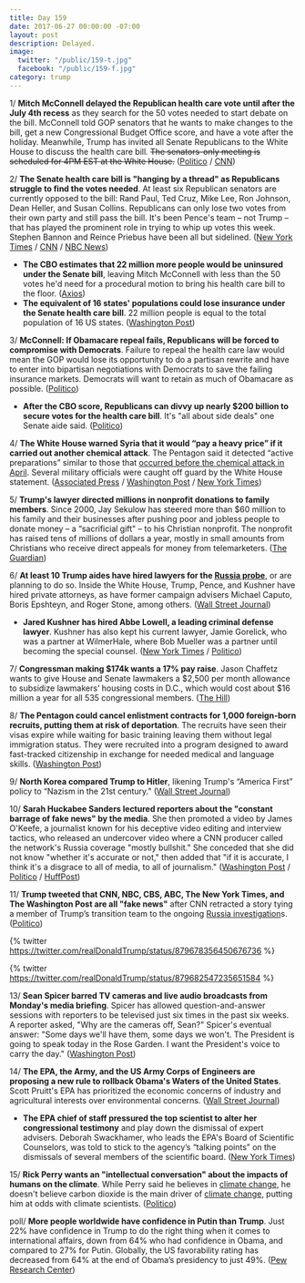 ```yaml
---
title: Day 159
date: 2017-06-27 00:00:00 -07:00
layout: post
description: Delayed.
image:
  twitter: "/public/159-t.jpg"
  facebook: "/public/159-f.jpg"
category: trump
---
```


1/ **Mitch McConnell delayed the Republican health care vote until after the July 4th recess** as they search for the 50 votes needed to start debate on the bill. McConnell told GOP senators that he wants to make changes to the bill, get a new Congressional Budget Office score, and have a vote after the holiday. Meanwhile, Trump has invited all Senate Republicans to the White House to discuss the health care bill. <s>The senators-only meeting is scheduled for 4PM EST at the White House.</s> ([Politico](http://www.politico.com/story/2017/06/27/republicans-key-repeal-vote-delay-240010) / [CNN](http://www.cnn.com/2017/06/27/politics/republican-health-care-bill-vote-delayed/index.html))

2/ **The Senate health care bill is "hanging by a thread" as Republicans struggle to find the votes needed**. At least six Republican senators are currently opposed to the bill: Rand Paul, Ted Cruz, Mike Lee, Ron Johnson, Dean Heller, and Susan Collins. Republicans can only lose two votes from their own party and still pass the bill.  It's been Pence's team – not Trump – that has played the prominent role in trying to whip up votes this week. Stephen Bannon and Reince Priebus have been all but sidelined. ([New York Times](https://www.nytimes.com/2017/06/27/us/politics/republicans-struggle-to-marshal-votes-for-health-care-bill.html) / [CNN](http://www.cnn.com/2017/06/27/politics/senate-health-care-bill-hanging-by-a-thread/index.html) / [NBC News](http://www.nbcnews.com/politics/first-read/momentum-sputters-senate-gop-health-care-plan-n777091))

* **The CBO estimates that 22 million more people would be uninsured under the Senate bill**, leaving Mitch McConnell with less than the 50 votes he'd need for a procedural motion to bring his health care bill to the floor. ([Axios](https://www.axios.com/cbo-may-have-just-blown-up-the-health-care-bill-2449013786.html))
* **The equivalent of 16 states' populations could lose insurance under the Senate health care bill**. 22 million people is equal to the total population of 16 US states. ([Washington Post](https://www.washingtonpost.com/news/the-fix/wp/2017/06/27/under-the-senates-health-care-plan-the-equivalent-of-16-states-population-could-lose-insurance/))

3/ **McConnell: If Obamacare repeal fails, Republicans will be forced to compromise with Democrats**. Failure to repeal the health care law would mean the GOP would lose its opportunity to do a partisan rewrite and have to enter into bipartisan negotiations with Democrats to save the failing insurance markets. Democrats will want to retain as much of Obamacare as possible. ([Politico](http://www.politico.com/story/2017/06/27/republican-health-care-bill-mitch-mcconnell-trump-239998))

* **After the CBO score, Republicans can divvy up nearly $200 billion to secure votes for the health care bill**. It's "all about side deals" one Senate aide said. ([Politico](http://www.politico.com/story/2017/06/26/republicans-obamacare-repeal-votes-239984))

4/ **The White House warned Syria that it would “pay a heavy price” if it carried out another chemical attack**. The Pentagon said it detected “active preparations” similar to those that [occurred before the chemical attack in April](https://whatthefuckjusthappenedtoday.com/2017/04/04/Day-75/#2-assad-apparently-gasses-civilians). Several military officials were caught off guard by the White House statement. ([Associated Press](https://apnews.com/ac7c502864044325b124be9c76994127/Syria-denies-US-allegations-of-coming-chemical-attack) / [Washington Post](https://www.washingtonpost.com/news/post-politics/wp/2017/06/26/white-house-says-syrias-assad-preparing-another-chemical-attack-warns-of-heavy-penalty/) / [New York Times](https://www.nytimes.com/2017/06/26/us/politics/syria-will-pay-a-heavy-price-for-another-chemical-attack-trump-says.html))

5/ **Trump's lawyer directed millions in nonprofit donations to family members**. Since 2000, Jay Sekulow has steered more than $60 million to his family and their businesses after pushing poor and jobless people to donate money – a “sacrificial gift" – to his Christian nonprofit. The nonprofit has raised tens of millions of dollars a year, mostly in small amounts from Christians who receive direct appeals for money from telemarketers. ([The Guardian](https://www.theguardian.com/us-news/2017/jun/27/trump-lawyer-jay-sekulow-donations))

6/ **At least 10 Trump aides have hired lawyers for the <a href="{{ site.baseurl }}/trump-russia-investigation/">Russia probe</a>**, or are planning to do so. Inside the White House, Trump, Pence, and Kushner have hired private attorneys, as have former campaign advisers Michael Caputo, Boris Epshteyn, and Roger Stone, among others. ([Wall Street Journal](https://www.wsj.com/articles/trump-aides-hire-lawyers-for-probe-into-russian-election-hacking-1498573290))

* **Jared Kushner has hired Abbe Lowell, a leading criminal defense lawyer**. Kushner has also kept his current lawyer, Jamie Gorelick, who was a partner at WilmerHale, where Bob Mueller was a partner until becoming the special counsel. ([New York Times](https://www.nytimes.com/2017/06/26/us/politics/jared-kushner-abbe-lowell.html) / [Politico](http://www.politico.com/story/2017/06/26/jared-kushner-lowell-legal-team-239973))

7/ **Congressman making $174k wants a 17% pay raise**. Jason Chaffetz wants to give House and Senate lawmakers a $2,500 per month allowance to subsidize lawmakers’ housing costs in D.C., which would cost about $16 million a year for all 535 congressional members. ([The Hill](http://thehill.com/homenews/house/339570-chaffetz-calls-for-2500-legislator-housing-stipend))

8/ **The Pentagon could cancel enlistment contracts for 1,000 foreign-born recruits, putting them at risk of deportation**. The recruits have seen their visas expire while waiting for basic training leaving them without legal immigration status. They were recruited into a program designed to award fast-tracked citizenship in exchange for needed medical and language skills. ([Washington Post](https://www.washingtonpost.com/news/checkpoint/wp/2017/06/26/the-pentagon-promised-citizenship-to-immigrants-who-served-now-it-might-help-deport-them/))

9/ **North Korea compared Trump to Hitler**, likening Trump's “America First” policy to “Nazism in the 21st century." ([Wall Street Journal](https://www.wsj.com/articles/north-korea-compares-trump-to-hitler-1498541392))

10/ **Sarah Huckabee Sanders lectured reporters about the "constant barrage of fake news" by the media**. She then promoted a video by James O'Keefe, a journalist known for his deceptive video editing and interview tactics, who released an undercover video where a CNN producer called the network's Russia coverage "mostly bullshit." She conceded that she did not know "whether it's accurate or not," then added that "if it is accurate, I think it's a disgrace to all of media, to all of journalism." ([Washington Post](https://www.washingtonpost.com/news/the-fix/wp/2017/06/27/sarah-huckabee-sanders-lambastes-fake-news-while-promoting-journalist-known-for-deceptive-videos/) / [Politico](http://www.politico.com/story/2017/06/27/sarah-huckabee-sanders-brian-karem-media-attack-240016) / [HuffPost](http://www.huffingtonpost.com/entry/sarah-huckabee-sanders-fake-news_us_5952af83e4b0da2c731f330d))

11/ **Trump tweeted that CNN, NBC, CBS, ABC, The New York Times, and The Washington Post are all "fake news"** after CNN retracted a story tying a member of Trump’s transition team to the ongoing <a href="{{ site.baseurl }}/trump-russia-investigation/">Russia investigation</a>s. ([Politico](http://www.politico.com/story/2017/06/27/trump-cnn-retracts-story-239988))

{% twitter https://twitter.com/realDonaldTrump/status/879678356450676736 %}

{% twitter https://twitter.com/realDonaldTrump/status/879682547235651584 %}

13/ **Sean Spicer barred TV cameras and live audio broadcasts from Monday's media briefing**. Spicer has allowed question-and-answer sessions with reporters to be televised just six times in the past six weeks. A reporter asked, "Why are the cameras off, Sean?" Spicer's eventual answer: "Some days we'll have them, some days we won't. The President is going to speak today in the Rose Garden. I want the President's voice to carry the day." ([Washington Post](https://www.washingtonpost.com/news/the-fix/wp/2017/06/27/theres-no-camera-on-jim-sean-spicers-untelevised-news-briefing-annotated/))

14/ **The EPA, the Army, and the US Army Corps of Engineers are proposing a new rule to rollback Obama's Waters of the United States**. Scott Pruitt's EPA has prioritized the economic concerns of industry and agricultural interests over environmental concerns. ([Wall Street Journal](https://www.wsj.com/articles/trump-epa-move-to-rescind-obama-administrations-clean-water-rule-1498586400))

* **The EPA chief of staff pressured the top scientist to alter her congressional testimony** and play down the dismissal of expert advisers. Deborah Swackhamer, who leads the EPA's Board of Scientific Counselors, was told to stick to the agency’s “talking points” on the dismissals of several members of the scientific board. ([New York Times](https://www.nytimes.com/2017/06/26/us/politics/epa-official-pressured-scientist-on-congressional-testimony-emails-show.html))

15/ **Rick Perry wants an "intellectual conversation" about the impacts of humans on the climate**. While Perry said he believes in <a href="{{ site.baseurl }}/trump-epa/">climate change</a>, he doesn't believe carbon dioxide is the main driver of <a href="{{ site.baseurl }}/trump-epa/">climate change</a>, putting him at odds with climate scientists. ([Politico](http://www.politico.com/story/2017/06/27/rick-perry-climate-change-trump-stance-240012))

poll/ **More people worldwide have confidence in Putin than Trump**. Just 22% have confidence in Trump to do the right thing when it comes to international affairs, down from 64% who had confidence in Obama, and compared to 27% for Putin. Globally, the US favorability rating has decreased from 64% at the end of Obama’s presidency to just 49%. ([Pew Research Center](http://www.pewglobal.org/2017/06/26/u-s-image-suffers-as-publics-around-world-question-trumps-leadership/))